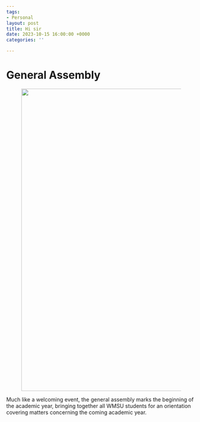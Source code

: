 ```yaml
---
tags:
- Personal
layout: post
title: Hi sir
date: 2023-10-15 16:00:00 +0000
categories: ''

---
```

# General Assembly

<figure><img src="https://i.imgur.com/b0raGiM.png" style="width:800px;"> </figure>

Much like a welcoming event, the general assembly marks the beginning of the academic year, bringing together all WMSU students for an orientation covering matters concerning the coming academic year.


